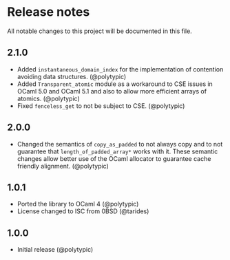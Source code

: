 # Release notes

All notable changes to this project will be documented in this file.

## 2.1.0

- Added `instantaneous_domain_index` for the implementation of contention
  avoiding data structures. (@polytypic)
- Added `Transparent_atomic` module as a workaround to CSE issues in OCaml 5.0
  and OCaml 5.1 and also to allow more efficient arrays of atomics. (@polytypic)
- Fixed `fenceless_get` to not be subject to CSE. (@polytypic)

## 2.0.0

- Changed the semantics of `copy_as_padded` to not always copy and to not
  guarantee that `length_of_padded_array*` works with it. These semantic changes
  allow better use of the OCaml allocator to guarantee cache friendly alignment.
  (@polytypic)

## 1.0.1

- Ported the library to OCaml 4 (@polytypic)
- License changed to ISC from 0BSD (@tarides)

## 1.0.0

- Initial release (@polytypic)
